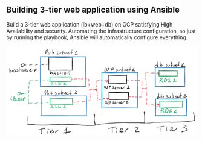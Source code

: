 ## Building 3-tier web application using Ansible
Build a 3-tier web application (lb+web+db) on GCP satisfying High Availability and security.
Automating the infrastructure configuration, so just by running the playbook, Ansible will automatically configure everything.

![3-tier app](images/3-tier%20appl.png)



